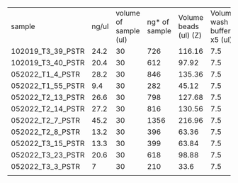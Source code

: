 |                   |       |                       |               |                       |                            |                   |                         |
| ----------------- | ----- | --------------------- | ------------- | --------------------- | -------------------------- | ----------------- | ----------------------- |
| sample            | ng/ul | volume of sample (ul) | ng* of sample | Volume beads (ul) (Z) | Volume wash buffer x5 (ul) | Total volume (ul) | Added beads cleanup (W) |
| 102019_T3_39_PSTR | 24.2  | 30                    | 726           | 116.16                | 7.5                        | 153.66            | 276.588                 |
| 102019_T3_40_PSTR | 20.4  | 30                    | 612           | 97.92                 | 7.5                        | 135.42            | 243.756                 |
| 052022_T1_4_PSTR  | 28.2  | 30                    | 846           | 135.36                | 7.5                        | 172.86            | 311.148                 |
| 052022_T1_55_PSTR | 9.4   | 30                    | 282           | 45.12                 | 7.5                        | 82.62             | 148.716                 |
| 052022_T2_13_PSTR | 26.6  | 30                    | 798           | 127.68                | 7.5                        | 165.18            | 297.324                 |
| 052022_T2_14_PSTR | 27.2  | 30                    | 816           | 130.56                | 7.5                        | 168.06            | 302.508                 |
| 052022_T2_7_PSTR  | 45.2  | 30                    | 1356          | 216.96                | 7.5                        | 254.46            | 458.028                 |
| 052022_T2_8_PSTR  | 13.2  | 30                    | 396           | 63.36                 | 7.5                        | 100.86            | 181.548                 |
| 052022_T3_15_PSTR | 13.3  | 30                    | 399           | 63.84                 | 7.5                        | 101.34            | 182.412                 |
| 052022_T3_23_PSTR | 20.6  | 30                    | 618           | 98.88                 | 7.5                        | 136.38            | 245.484                 |
| 052022_T3_3_PSTR  | 7     | 30                    | 210           | 33.6                  | 7.5                        | 71.1              | 127.98                  |
|                   |       |                       |               |                       |                            |                   |                         |